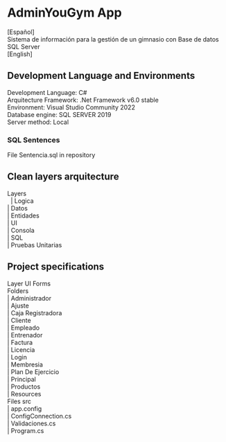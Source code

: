 # AdminYouGym App
[Español]<br>
Sistema de información para la gestión de un gimnasio con Base de datos SQL Server<br>
[English]<br>

##  Development Language and Environments
Development Language: C#<br>
Arquitecture Framework: .Net Framework v6.0 stable<br>
Environment: Visual Studio Community 2022<br>
Database engine: SQL SERVER 2019<br>
Server method: Local<br>
### SQL Sentences
File Sentencia.sql  in repository<br>

## Clean layers arquitecture
Layers<br>
&nbsp;&nbsp;| Logica<br>
  | Datos<br> 
  | Entidades<br> 
  | UI<br> 
  | Consola<br> 
  | SQL<br> 
  | Pruebas Unitarias<br>

## Project specifications
Layer UI Forms<br>
  Folders<br>
    | Administrador<br> 
    | Ajuste<br>
    | Caja Registradora<br> 
    | Cliente<br> 
    | Empleado<br> 
    | Entrenador<br> 
    | Factura<br> 
    | Licencia<br> 
    | Login<br> 
    | Membresia<br> 
    | Plan De Ejercicio<br>
    | Principal<br> 
    | Productos<br>
    | Resources<br>
  Files src<br>
    | app.config<br>
    | ConfigConnection.cs<br>
    | Validaciones.cs<br>
    | Program.cs<br>

